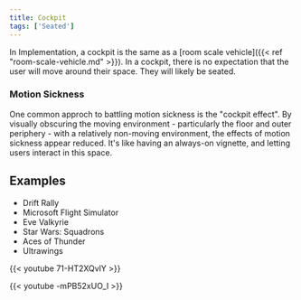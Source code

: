 ```yaml
---
title: Cockpit
tags: ['Seated']
---
```

In Implementation, a cockpit is the same as a [room scale vehicle]({{< ref "room-scale-vehicle.md" >}}). In a cockpit, there is no expectation that the user will move around their space. They will likely be seated.

### Motion Sickness
One common approch to battling motion sickness is the "cockpit effect". By visually obscuring the moving environment - particularly the floor and outer periphery - with a relatively non-moving environment, the effects of motion sickness appear reduced. It's like having an always-on vignette, and letting users interact in this space.

## Examples
- Drift Rally
- Microsoft Flight Simulator
- Eve Valkyrie
- Star Wars: Squadrons
- Aces of Thunder
- Ultrawings

{{< youtube 71-HT2XQvlY >}}

{{< youtube -mPB52xUO_I >}}
